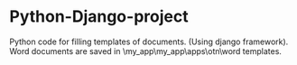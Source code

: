 # Python-Django-project
Python code for filling templates of documents. (Using django framework).
Word documents are saved in \my_app\my_app\apps\otn\word templates.
